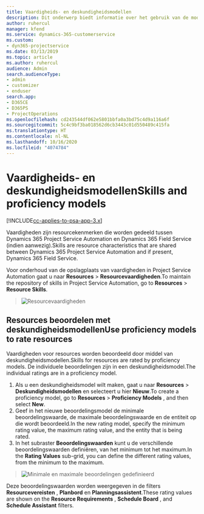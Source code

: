 ```yaml
---
title: Vaardigheids- en deskundigheidsmodellen
description: Dit onderwerp biedt informatie over het gebruik van de modellen voor vaardigheden en deskundigheid.
author: ruhercul
manager: kfend
ms.service: dynamics-365-customerservice
ms.custom:
- dyn365-projectservice
ms.date: 03/13/2019
ms.topic: article
ms.author: ruhercul
audience: Admin
search.audienceType:
- admin
- customizer
- enduser
search.app:
- D365CE
- D365PS
- ProjectOperations
ms.openlocfilehash: cd243544df062e5801bbfa0a3bd75c4d9a116a6f
ms.sourcegitcommit: 5c4c9bf3ba018562d6cb3443c01d550489c415fa
ms.translationtype: HT
ms.contentlocale: nl-NL
ms.lasthandoff: 10/16/2020
ms.locfileid: "4074784"
---
```

# <a name="skills-and-proficiency-models"></a><span data-ttu-id="c2337-103">Vaardigheids- en deskundigheidsmodellen</span><span class="sxs-lookup"><span data-stu-id="c2337-103">Skills and proficiency models</span></span>

[!INCLUDE[cc-applies-to-psa-app-3.x](../includes/cc-applies-to-psa-app-3x.md)]

<span data-ttu-id="c2337-104">Vaardigheden zijn resourcekenmerken die worden gedeeld tussen Dynamics 365 Project Service Automation en Dynamics 365 Field Service (indien aanwezig).</span><span class="sxs-lookup"><span data-stu-id="c2337-104">Skills are resource characteristics that are shared between Dynamics 365 Project Service Automation and if present, Dynamics 365 Field Service.</span></span> 

<span data-ttu-id="c2337-105">Voor onderhoud van de opslagplaats van vaardigheden in Project Service Automation gaat u naar **Resources** \> **Resourcevaardigheden**.</span><span class="sxs-lookup"><span data-stu-id="c2337-105">To maintain the repository of skills in Project Service Automation, go to **Resources** \> **Resource Skills**.</span></span> 

> ![Resourcevaardigheden](media/Resource-Management-image84.png)

## <a name="use-proficiency-models-to-rate-resources"></a><span data-ttu-id="c2337-107">Resources beoordelen met deskundigheidsmodellen</span><span class="sxs-lookup"><span data-stu-id="c2337-107">Use proficiency models to rate resources</span></span>

<span data-ttu-id="c2337-108">Vaardigheden voor resources worden beoordeeld door middel van deskundigheidsmodellen.</span><span class="sxs-lookup"><span data-stu-id="c2337-108">Skills for resources are rated by proficiency models.</span></span> <span data-ttu-id="c2337-109">De individuele beoordelingen zijn in een deskundigheidsmodel.</span><span class="sxs-lookup"><span data-stu-id="c2337-109">The individual ratings are in a proficiency model.</span></span> 

1. <span data-ttu-id="c2337-110">Als u een deskundigheidsmodel wilt maken, gaat u naar **Resources** \> **Deskundigheidsmodellen** en selecteert u hier **Nieuw**.</span><span class="sxs-lookup"><span data-stu-id="c2337-110">To create a proficiency model, go to **Resources** \> **Proficiency Models** , and then select **New**.</span></span>
2. <span data-ttu-id="c2337-111">Geef in het nieuwe beoordelingsmodel de minimale beoordelingswaarde, de maximale beoordelingswaarde en de entiteit op die wordt beoordeeld.</span><span class="sxs-lookup"><span data-stu-id="c2337-111">In the new rating model, specify the minimum rating value, the maximum rating value, and the entity that is being rated.</span></span>
3. <span data-ttu-id="c2337-112">In het subraster **Beoordelingswaarden** kunt u de verschillende beoordelingswaarden definiëren, van het minimum tot het maximum.</span><span class="sxs-lookup"><span data-stu-id="c2337-112">In the **Rating Values** sub-grid, you can define the different rating values, from the minimum to the maximum.</span></span>

> ![Minimale en maximale beoordelingen gedefinieerd](media/Resource-Management-image85.png)

<span data-ttu-id="c2337-114">Deze beoordelingswaarden worden weergegeven in de filters **Resourcevereisten** , **Planbord** en **Planningsassistent**.</span><span class="sxs-lookup"><span data-stu-id="c2337-114">These rating values are shown on the **Resource Requirements** , **Schedule Board** , and **Schedule Assistant** filters.</span></span>
